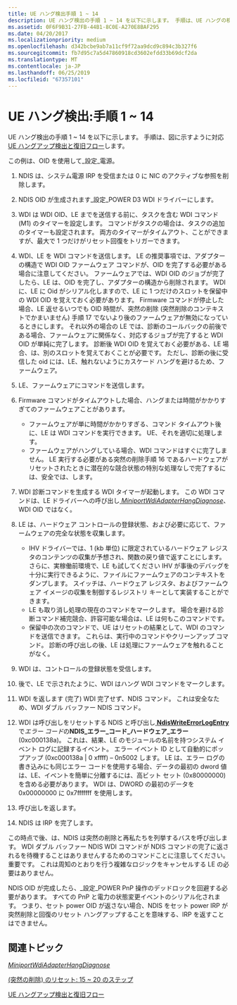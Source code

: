 ```yaml
---
title: UE ハング検出手順 1 ~ 14
description: UE ハング検出の手順 1 ~ 14 を以下に示します。 手順は、UE ハングの検出と回復のフローの図に対応します。
ms.assetid: 0F6F9B31-27FB-44B1-8C0E-A270E8BAF295
ms.date: 04/20/2017
ms.localizationpriority: medium
ms.openlocfilehash: d342bcbe9ab7a11cf9f72aa9dcd9c894c3b327f6
ms.sourcegitcommit: fb7d95c7a5d47860918cd3602efdd33b69dcf2da
ms.translationtype: MT
ms.contentlocale: ja-JP
ms.lasthandoff: 06/25/2019
ms.locfileid: "67357101"
---
```

# <a name="ue-hang-detection-steps-1-14"></a>UE ハング検出:手順 1 ~ 14


UE ハング検出の手順 1 ~ 14 を以下に示します。 手順は、図に示すように対応[UE ハングアップ検出と復旧フロー](wdi-ue-hang-detection-and-recovery-flow.md)します。

この例は、OID を使用して\_設定\_電源。

1.  NDIS は、システム電源 IRP を受信または 0 に NIC のアクティブな参照を削除します。
2.  NDIS OID が生成されます\_設定\_POWER D3 WDI ドライバーにします。
3.  WDI は WDI OID、LE までを送信する前に、タスクを含む WDI コマンド (M1) のタイマーを設定します。 コマンドがタスクの場合は、タスクの追加のタイマーも設定されます。 両方のタイマーがタイムアウト、ことができますが、最大で 1 つだけがリセット回復をトリガーできます。
4.  WDI、LE を WDI コマンドを送信します。 LE の推奨事項では、アダプターの構造で WDI OID ファームウェア コマンドが、OID を完了する必要がある場合に注意してください。 ファームウェアでは、WDI OID のジョブが完了したら、LE は、OID を完了し、アダプターの構造から削除されます。 WDI に、LE に Oid がシリアル化しますので、LE に 1 つだけのスロットを保留中の WDI OID を覚えておく必要があります。 Firmware コマンドが停止した場合、LE 返せるいつでも OID 時間が、突然の削除 (突然削除のコンテキストでかまいません) 手順 17 でないより後のファームウェアが無効になっているときにします。 それ以外の場合の LE では、診断のコールバックの前後である場合、ファームウェアに関係なく、対応するジョブが完了すると WDI OID が単純に完了します。 診断後 WDI OID を覚えておく必要がある、LE 場合、は、別のスロットを覚えておくことが必要です。 ただし、診断の後に受信した oid には、LE、触れないようにカスケード ハングを避けるため、ファームウェア。
5.  LE、ファームウェアにコマンドを送信します。
6.  Firmware コマンドがタイムアウトした場合、ハングまたは時間がかかりすぎてのファームウェアことがあります。
    -   ファームウェアが単に時間がかかりすぎる、コマンド タイムアウト後に、LE は WDI コマンドを実行できます。 UE、それを適切に処理します。
    -   ファームウェアがハングしている場合、WDI コマンドはすぐに完了しません。 LE 実行する必要がある突然の削除手順 16 であるハードウェアがリセットされたときに潜在的な競合状態の特別な処理なしで完了するには、安全では、します。

7.  WDI 診断コマンドを生成する WDI タイマーが起動します。 この WDI コマンドは、LE ドライバーへの呼び出し[ *MiniportWdiAdapterHangDiagnose*](https://docs.microsoft.com/windows-hardware/drivers/ddi/content/dot11wdi/nc-dot11wdi-miniport_wdi_adapter_hang_diagnose)、WDI OID ではなく。
8.  LE は、ハードウェア コントロールの登録状態、および必要に応じて、ファームウェアの完全な状態を収集します。
    -   IHV ドライバーでは、1 (kb 単位) に限定されているハードウェア レジスタのコンテンツの収集が予想され、関数の戻り値で返すことにします。 さらに、実稼働前環境で、LE も試してください IHV が事後のデバッグを十分に実行できるように、ファイルにファームウェアのコンテキストをダンプします。 スイッチは、ハードウェア レジスタ、およびファームウェア イメージの収集を制御するレジストリ キーとして実装することができます。
    -   LE も取り消し処理の現在のコマンドをマークします。 場合を避ける診断コマンド補完競合、許容可能な場合は、LE は何もこのコマンドです。
    -   保留中の次のコマンドで、UE はリセットの結果として、WDI のコマンドを送信できます。 これらは、実行中のコマンドやクリーンアップ コマンド。 診断の呼び出しの後、LE は処理にファームウェアを触れることがなく。

9.  WDI は、コントロールの登録状態を受信します。
10. 後で、LE で示されたように、WDI はハング WDI コマンドをマークします。
11. WDI を返します (完了) WDI 完了せず、NDIS コマンド。 これは安全なため、WDI ダブル バッファー NDIS コマンド。
12. WDI は呼び出しをリセットする NDIS と呼び出し[ **NdisWriteErrorLogEntry** ](https://docs.microsoft.com/windows-hardware/drivers/ddi/content/ndis/nf-ndis-ndiswriteerrorlogentry)で*エラー コード*の**NDIS\_エラー\_コード\_ハードウェア\_エラー** (0xc000138a)。 これは、結果、LE のモジュールの名前を持つシステム イベント ログに記録するイベント。 エラー イベント ID として自動的にポップアップ (0xc000138a | 0 xffff) – 0n5002 します。 LE は、エラー ログの書き込みにも同じエラー コードを使用する場合、データの最初の dword 値は、LE、イベントを簡単に分離するには、高ビット セット (0x80000000) を含める必要があります。 WDI は、DWORD の最初のデータを 0x00000000 に 0x7fffffff を使用します。
13. 呼び出しを返します。
14. NDIS は IRP を完了します。

この時点で後、は、NDIS は突然の削除と再私たちを列挙するバスを呼び出します。 WDI ダブル バッファー NDIS WDI コマンドが NDIS コマンドの完了に返されるを待機することはありませんするためのコマンドことに注意してください。 重要です。 これは周知のとおりを行う複雑なロジックをキャンセルする LE の必要はありません。

NDIS OID が完成したら、\_設定\_POWER PnP 操作のデッドロックを回避する必要があります。 すべての PnP と電力の状態変更イベントのシリアル化されます。 つまり、セット power OID が返さない場合、NDIS をセット power IRP が突然削除と回復のリセット ハングアップすることを意味する、IRP を返すことはできません。

## <a name="related-topics"></a>関連トピック


[*MiniportWdiAdapterHangDiagnose*](https://docs.microsoft.com/windows-hardware/drivers/ddi/content/dot11wdi/nc-dot11wdi-miniport_wdi_adapter_hang_diagnose)

[(突然の削除) のリセット: 15 ~ 20 のステップ](wdi-reset--surprise-remove---steps-15-20.md)

[UE ハングアップ検出と復旧フロー](wdi-ue-hang-detection-and-recovery-flow.md)

 

 






